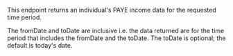 <p>This endpoint returns an individual's PAYE income data for the requested time period.</p>
<p>The fromDate and toDate are inclusive i.e. the data returned are for the time period that includes the fromDate and the toDate. The toDate is optional; the default is today's date.</p>